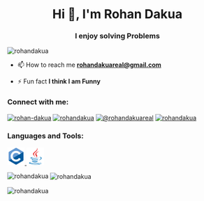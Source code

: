 <h1 align="center">Hi 👋, I'm Rohan Dakua</h1>
<h3 align="center">I enjoy solving Problems</h3>

<p align="left"> <img src="https://komarev.com/ghpvc/?username=rohandakua&label=Profile%20views&color=0e75b6&style=flat" alt="rohandakua" /> </p>

- 📫 How to reach me **rohandakuareal@gmail.com**

- ⚡ Fun fact **I think I am Funny**

<h3 align="left">Connect with me:</h3>
<p align="left">
<a href="https://linkedin.com/in/rohan-dakua" target="blank"><img align="center" src="https://raw.githubusercontent.com/rahuldkjain/github-profile-readme-generator/master/src/images/icons/Social/linked-in-alt.svg" alt="rohan-dakua" height="30" width="40" /></a>
<a href="https://www.codechef.com/users/rohandakua" target="blank"><img align="center" src="https://cdn.jsdelivr.net/npm/simple-icons@3.1.0/icons/codechef.svg" alt="rohandakua" height="30" width="40" /></a>
<a href="https://www.hackerrank.com/@rohandakuareal" target="blank"><img align="center" src="https://raw.githubusercontent.com/rahuldkjain/github-profile-readme-generator/master/src/images/icons/Social/hackerrank.svg" alt="@rohandakuareal" height="30" width="40" /></a>
<a href="https://www.leetcode.com/rohandakua" target="blank"><img align="center" src="https://raw.githubusercontent.com/rahuldkjain/github-profile-readme-generator/master/src/images/icons/Social/leet-code.svg" alt="rohandakua" height="30" width="40" /></a>
</p>

<h3 align="left">Languages and Tools:</h3>
<p align="left"> <a href="https://www.cprogramming.com/" target="_blank" rel="noreferrer"> <img src="https://raw.githubusercontent.com/devicons/devicon/master/icons/c/c-original.svg" alt="c" width="40" height="40"/> </a> <a href="https://www.java.com" target="_blank" rel="noreferrer"> <img src="https://raw.githubusercontent.com/devicons/devicon/master/icons/java/java-original.svg" alt="java" width="40" height="40"/> </a> </p>

<p><img align="left" src="https://github-readme-stats.vercel.app/api/top-langs?username=rohandakua&show_icons=true&locale=en&layout=compact" alt="rohandakua" /></p>

<p>&nbsp;<img align="center" src="https://github-readme-stats.vercel.app/api?username=rohandakua&show_icons=true&locale=en" alt="rohandakua" /></p>

<p><img align="center" src="https://github-readme-streak-stats.herokuapp.com/?user=rohandakua&" alt="rohandakua" /></p>
